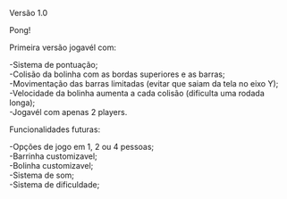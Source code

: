 Versão 1.0<br>

Pong!<br>

Primeira versão jogavél com:<br>

-Sistema de pontuação; <br>
-Colisão da bolinha com as bordas superiores e as barras;<br>
-Movimentação das barras limitadas (evitar que saiam da tela no eixo Y);<br>
-Velocidade da bolinha aumenta a cada colisão (dificulta uma rodada longa);<br>
-Jogavél com apenas 2 players.<br>



Funcionalidades futuras:<br>

-Opções de jogo em 1, 2 ou 4 pessoas;<br>
-Barrinha customizavel;<br>
-Bolinha customizavel;<br>
-Sistema de som;<br>
-Sistema de dificuldade;<br>
